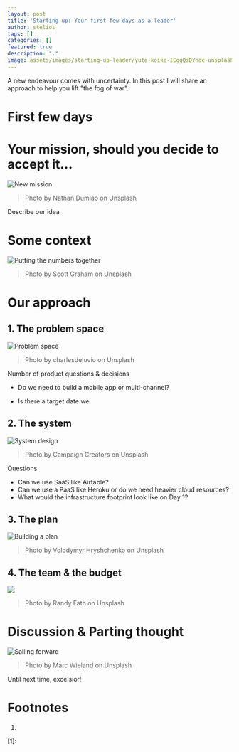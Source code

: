 ```yaml
---
layout: post
title: 'Starting up: Your first few days as a leader'
author: stelios
tags: []
categories: []
featured: true
description: "."
image: assets/images/starting-up-leader/yuta-koike-ICgqQsDYndc-unsplash.jpg
---
```


A new endeavour comes with uncertainty. In this post I will share an approach to help you lift "the fog of war".

# First few days 


# Your mission, should you decide to accept it...  

![New mission](../assets/images/starting-up-leader/nathan-dumlao-vxHX2qLltdw-unsplash.jpg "New mission")
> Photo by Nathan Dumlao on Unsplash

Describe our idea


# Some context

![Putting the numbers together](../assets/images/starting-up-leader/scott-graham-5fNmWej4tAA-unsplash.jpg "Putting the numbers together")
> Photo by Scott Graham on Unsplash

# Our approach 

## 1. The problem space

![Problem space](../assets/images/starting-up-leader/charlesdeluvio-OWkXt1ikC5g-unsplash.jpg "Problem space")
> Photo by charlesdeluvio on Unsplash

Number of product questions & decisions

* Do we need to build a mobile app or multi-channel?

* Is there a target date we 

## 2. The system

![System design](../assets/images/starting-up-leader/campaign-creators-IKHvOlZFCOg-unsplash.jpg "System design")
> Photo by Campaign Creators on Unsplash

Questions
* Can we use SaaS like Airtable?
* Can we use a PaaS like Heroku or do we need heavier cloud resources?
* What would the infrastructure footprint look like on Day 1?


## 3. The plan 

![Building a plan](../assets/images/starting-up-leader/volodymyr-hryshchenko-L0oJ4Dlfyuo-unsplash.jpg "Building a plan")
> Photo by Volodymyr Hryshchenko on Unsplash



## 4. The team & the budget
 
![](..%2Fassets%2Fimages%2Fstarting-up-leader%2Frandy-fath-ymf4_9Y9S_A-unsplash.jpg)
> Photo by Randy Fath on Unsplash



# Discussion & Parting thought

![Sailing forward](../assets/images/starting-up-leader/marc-wieland-U9YrT6trizs-unsplash.jpg)
> Photo by Marc Wieland on Unsplash


Until next time, excelsior!

# Footnotes

1. <a name="footnote_1"></a>



  [1]: 